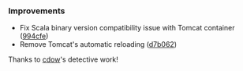 ### Improvements

* Fix Scala binary version compatibility issue with Tomcat container ([994cfe](https://github.com/JamesEarlDouglas/xsbt-web-plugin/commit/994cfef669e21ffaaf9dbd0e428bcd34739182d4))
* Remove Tomcat's automatic reloading ([d7b062](https://github.com/JamesEarlDouglas/xsbt-web-plugin/commit/d7b062f92a5c626d3e94c71fa5f2a44415813297))

Thanks to [cdow](https://github.com/cdow)'s detective work!
